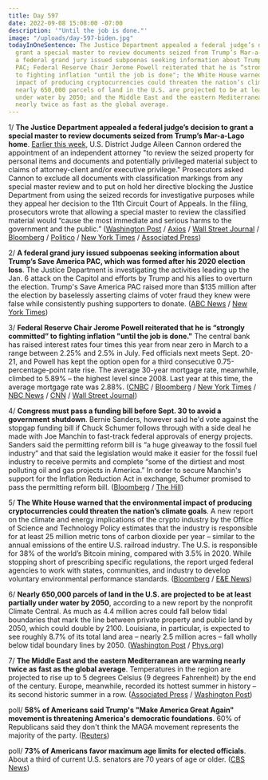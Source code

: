 ```yaml
---
title: Day 597
date: 2022-09-08 15:08:00 -07:00
description: '"Until the job is done."'
image: "/uploads/day-597-biden.jpg"
todayInOneSentence: The Justice Department appealed a federal judge’s decision to
  grant a special master to review documents seized from Trump’s Mar-a-Lago home;
  a federal grand jury issued subpoenas seeking information about Trump’s Save America
  PAC; Federal Reserve Chair Jerome Powell reiterated that he is “strongly committed”
  to fighting inflation "until the job is done"; the White House warned that the environmental
  impact of producing cryptocurrencies could threaten the nation’s climate goals;
  nearly 650,000 parcels of land in the U.S. are projected to be at least partially
  under water by 2050; and the Middle East and the eastern Mediterranean are warming
  nearly twice as fast as the global average.
---
```


1/ **The Justice Department appealed a federal judge’s decision to grant a special master to review documents seized from Trump’s Mar-a-Lago home**. [Earlier this week](https://whatthefuckjusthappenedtoday.com/2022/09/06/day-595/#2-a-federal-judge-granted-trump%E2%80%99s-re), U.S. District Judge Aileen Cannon ordered the appointment of an independent attorney "to review the seized property for personal items and documents and potentially privileged material subject to claims of attorney-client and/or executive privilege." Prosecutors asked Cannon to exclude all documents with classification markings from any special master review and to put on hold her directive blocking the Justice Department from using the seized records for investigative purposes while they appeal her decision to the 11th Circuit Court of Appeals. In the filing, prosecutors wrote that allowing a special master to review the classified material would “cause the most immediate and serious harms to the government and the public.” ([Washington Post](https://www.washingtonpost.com/national-security/2022/09/08/justice-appeals-trump-documents-special-master/) / [Axios](https://www.axios.com/2022/09/08/doj-trump-special-master-appeal) / [Wall Street Journal](https://www.wsj.com/articles/justice-department-to-appeal-judge-s-order-appointing-special-master-in-trump-mar-a-lago-probe-11662667299?mod=hp_lead_pos4) / [Bloomberg](https://www.bloomberg.com/news/articles/2022-09-08/doj-to-appeal-ruling-for-special-master-on-trump-search-records?sref=MIBMEEoj) / [Politico](https://www.politico.com/news/2022/09/08/doj-appeals-special-master-ruling-in-trump-mar-a-lago-probe-00055686) / [New York Times](https://www.nytimes.com/2022/09/08/us/politics/trump-special-master-doj.html) / [Associated Press](https://apnews.com/article/florida-donald-trump-mar-a-lago-government-and-politics-edc87319957149db117e931ac93fe5f8))

2/ **A federal grand jury issued subpoenas seeking information about Trump’s Save America PAC, which was formed after his 2020 election loss**. The Justice Department is investigating the activities leading up the Jan. 6 attack on the Capitol and efforts by Trump and his allies to overturn the election. Trump's Save America PAC raised more than $135 million after the election by baselessly asserting claims of voter fraud they knew were false while consistently pushing supporters to donate. ([ABC News](https://abcnews.go.com/US/federal-grand-jury-probing-trump-pacs-formation-fundraising/story?id=89507528) / [New York Times](https://www.nytimes.com/2022/09/08/us/politics/trump-save-america-pac-subpoenas.html))

3/ **Federal Reserve Chair Jerome Powell reiterated that he is “strongly committed” to fighting inflation "until the job is done."** The central bank has raised interest rates four times this year from near zero in March to a range between 2.25% and 2.5% in July. Fed officials next meets Sept. 20-21, and Powell has kept the option open for a third consecutive 0.75-percentage-point rate rise. The average 30-year mortgage rate, meanwhile, climbed to 5.89% – the highest level since 2008. Last year at this time, the average mortgage rate was 2.88%. ([CNBC](https://www.cnbc.com/2022/09/08/fed-chair-powell-vows-to-raise-rates-to-fight-inflation-until-the-job-is-done.html) / [Bloomberg](https://www.bloomberg.com/news/articles/2022-09-08/powell-says-fed-will-act-forthrightly-until-inflation-job-done?srnd=premium&sref=MIBMEEoj) / [New York Times](https://www.nytimes.com/2022/09/08/business/powell-federal-reserve-interest-rates.html) / [NBC News](https://www.nbcnews.com/business/economy/mortgage-rates-just-hit-highest-level-since-2008-rcna46854) / [CNN](https://www.cnn.com/2022/09/08/homes/mortgage-rates-september-8/index.html) / [Wall Street Journal](https://www.wsj.com/articles/feds-powell-set-to-speak-on-economic-outlook-11662640201))

4/ **Congress must pass a funding bill before Sept. 30 to avoid a government shutdown**. Bernie Sanders, however said he'd vote against the stopgap funding bill if Chuck Schumer follows through with a side deal he made with Joe Manchin to fast-track federal approvals of energy projects. Sanders said the permitting reform bill  is “a huge giveaway to the fossil fuel industry” and that said the legislation would make it easier for the fossil fuel industry to receive permits and complete “some of the dirtiest and most polluting oil and gas projects in America.” In order to secure Manchin's support for the Inflation Reduction Act in exchange, Schumer promised to pass the permitting reform bill. ([Bloomberg](https://www.bloomberg.com/news/articles/2022-09-08/sanders-says-he-ll-oppose-federal-funding-bill-over-manchin-deal?sref=MIBMEEoj) / [The Hill](https://thehill.com/policy/energy-environment/3634171-sanders-vows-to-oppose-controversial-schumer-manchin-side-deal/))

5/ **The White House warned that the environmental impact of producing cryptocurrencies could threaten the nation’s climate goals**. A new report on the climate and energy implications of the crypto industry by the Office of Science and Technology Policy estimates that the industry is responsible for at least 25 million metric tons of carbon dioxide per year – similar to the annual emissions of the entire U.S. railroad industry. The U.S. is responsible for 38% of the world’s Bitcoin mining, compared with 3.5% in 2020. While stopping short of prescribing specific regulations, the report urged federal agencies to work with states, communities, and industry to develop voluntary environmental performance standards. ([Bloomberg](https://www.bloomberg.com/news/articles/2022-09-08/crypto-mining-threatens-us-climate-efforts-white-house-warns?srnd=premium&sref=MIBMEEoj) / [E&E News](https://www.eenews.net/articles/white-house-calls-for-action-on-crypto-climate-pollution/))

6/ **Nearly 650,000 parcels of land in the U.S. are projected to be at least partially under water by 2050**, according to a new report by the nonprofit Climate Central. As much as 4.4 million acres could fall below tidal boundaries that mark the line between private property and public land by 2050, which could double by 2100. Louisiana, in particular, is expected to see roughly 8.7% of its total land area – nearly 2.5 million acres – fall wholly below tidal boundary lines by 2050. ([Washington Post](https://www.washingtonpost.com/climate-environment/2022/09/08/sea-level-rise-climate-central/) / [Phys.org](https://phys.org/news/2022-09-seas-fueled-climate-swamp-34b.html))

7/ **The Middle East and the eastern Mediterranean are warming nearly twice as fast as the global average**. Temperatures in the region are projected to rise up to 5 degrees Celsius (9 degrees Fahrenheit) by the end of the century. Europe, meanwhile, recorded its hottest summer in history – its second historic summer in a row. ([Associated Press](https://apnews.com/article/science-health-middle-east-droughts-9cf154e1f68baac488163bfb1d38220c?taid=63177066430a3f0001179369) / [Washington Post](https://www.washingtonpost.com/climate-environment/2022/09/08/europe-record-hot-summer-extreme-heat/))

poll/ **58% of Americans said Trump's "Make America Great Again" movement is threatening America's democratic foundations**. 60% of Republicans said they don't think the MAGA movement represents the majority of the party. ([Reuters](https://www.reuters.com/world/us/most-americans-see-trumps-maga-threat-democracy-reutersipsos-2022-09-07/))

poll/ **73% of Americans favor maximum age limits for elected officials**. About a third of current U.S. senators are 70 years of age or older. ([CBS News](https://www.cbsnews.com/news/elected-officials-maximum-age-limits-opinion-poll-2022-09-08/))